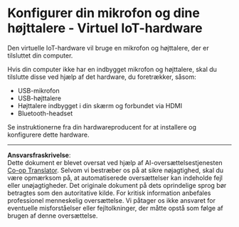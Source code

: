 <!--
CO_OP_TRANSLATOR_METADATA:
{
  "original_hash": "7a65ee743f916276a2848b8a9491feb7",
  "translation_date": "2025-08-27T21:03:39+00:00",
  "source_file": "6-consumer/lessons/1-speech-recognition/virtual-device-microphone.md",
  "language_code": "da"
}
-->
# Konfigurer din mikrofon og dine højttalere - Virtuel IoT-hardware

Den virtuelle IoT-hardware vil bruge en mikrofon og højttalere, der er tilsluttet din computer.

Hvis din computer ikke har en indbygget mikrofon og højttalere, skal du tilslutte disse ved hjælp af det hardware, du foretrækker, såsom:

* USB-mikrofon
* USB-højttalere
* Højttalere indbygget i din skærm og forbundet via HDMI
* Bluetooth-headset

Se instruktionerne fra din hardwareproducent for at installere og konfigurere dette hardware.

---

**Ansvarsfraskrivelse**:  
Dette dokument er blevet oversat ved hjælp af AI-oversættelsestjenesten [Co-op Translator](https://github.com/Azure/co-op-translator). Selvom vi bestræber os på at sikre nøjagtighed, skal du være opmærksom på, at automatiserede oversættelser kan indeholde fejl eller unøjagtigheder. Det originale dokument på dets oprindelige sprog bør betragtes som den autoritative kilde. For kritisk information anbefales professionel menneskelig oversættelse. Vi påtager os ikke ansvaret for eventuelle misforståelser eller fejltolkninger, der måtte opstå som følge af brugen af denne oversættelse.
